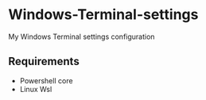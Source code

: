 # Windows-Terminal-settings
My Windows Terminal settings configuration

## Requirements
+ Powershell core
+ Linux Wsl
